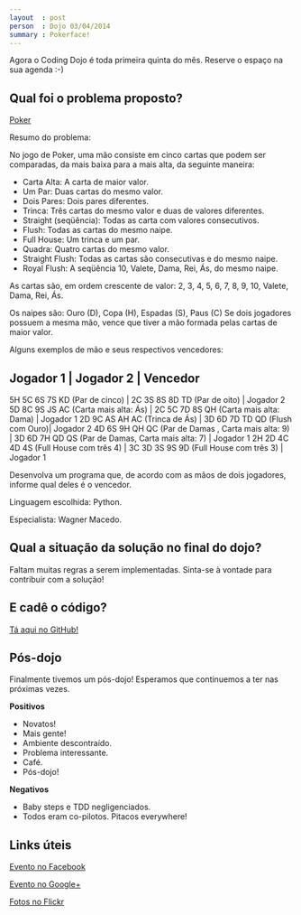 ```yaml
---
layout  : post
person  : Dojo 03/04/2014
summary : Pokerface!
---
```


Agora o Coding Dojo é toda primeira quinta do mês. Reserve o espaço na sua agenda :-)

## Qual foi o problema proposto?

[Poker](http://dojopuzzles.com/problemas/exibe/poker/ "DojoPuzzles")

Resumo do problema: 

No jogo de Poker, uma mão consiste em cinco cartas que podem ser comparadas, da mais baixa para a mais alta, da seguinte maneira:

- Carta Alta: A carta de maior valor.
- Um Par: Duas cartas do mesmo valor.
- Dois Pares: Dois pares diferentes.
- Trinca: Três cartas do mesmo valor e duas de valores diferentes.
- Straight (seqüência): Todas as carta com valores consecutivos.
- Flush: Todas as cartas do mesmo naipe.
- Full House: Um trinca e um par.
- Quadra: Quatro cartas do mesmo valor.
- Straight Flush: Todas as cartas são consecutivas e do mesmo naipe.
- Royal Flush: A seqüência 10, Valete, Dama, Rei, Ás, do mesmo naipe.

As cartas são, em ordem crescente de valor: 2, 3, 4, 5, 6, 7, 8, 9, 10, Valete, Dama, Rei, Ás.

Os naipes são: Ouro (D), Copa (H), Espadas (S), Paus (C)
Se dois jogadores possuem a mesma mão, vence que tiver a mão formada pelas cartas de maior valor.

Alguns exemplos de mão e seus respectivos vencedores:

Jogador 1 | Jogador 2 | Vencedor 
--------------------------------
5H 5C 6S 7S KD (Par de cinco) | 2C 3S 8S 8D TD (Par de oito) | Jogador 2
5D 8C 9S JS AC (Carta mais alta: Ás) | 2C 5C 7D 8S QH (Carta mais alta: Dama) | Jogador 1
2D 9C AS AH AC (Trinca de Ás) | 3D 6D 7D TD QD (Flush com Ouro)| Jogador 2
4D 6S 9H QH QC (Par de Damas , Carta mais alta: 9) | 3D 6D 7H QD QS (Par de Damas, Carta mais alta: 7) | Jogador 1
2H 2D 4C 4D 4S (Full House com três 4) | 3C 3D 3S 9S 9D (Full House com três 3) | Jogador 1

Desenvolva um programa que, de acordo com as mãos de dois jogadores, informe qual deles é o vencedor.

Linguagem escolhida: Python. 

Especialista: Wagner Macedo.

## Qual a situação da solução no final do dojo?

Faltam muitas regras a serem implementadas. Sinta-se à vontade para contribuir com a solução!

## E cadê o código?

[Tá aqui no GitHub!](https://github.com/dojo-se/poker)

## Pós-dojo

Finalmente tivemos um pós-dojo! Esperamos que continuemos a ter nas próximas vezes.

**Positivos**

- Novatos!
- Mais gente!
- Ambiente descontraído.
- Problema interessante.
- Café.
- Pós-dojo!

**Negativos**

- Baby steps e TDD negligenciados.
- Todos eram co-pilotos. Pitacos everywhere!


## Links úteis

[Evento no Facebook](https://www.facebook.com/events/649326105103737/)

[Evento no Google+](https://plus.google.com/events/cp070id92gf7gj1ap9carns8umc?authkey=CLa2leWxx8vxsQE)

[Fotos no Flickr](http://www.flickr.com/photos/erickmendonca/sets/72157641953730615/)